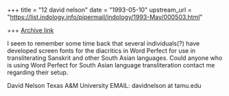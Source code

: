 +++
title = "12 david nelson"
date = "1993-05-10"
upstream_url = "https://list.indology.info/pipermail/indology/1993-May/000503.html"

+++
[Archive link](https://list.indology.info/pipermail/indology/1993-May/000503.html)

I seem to remember some time back that several individuals(?) have developed
screen fonts for the diacritics in Word Perfect for  use in transliterating
Sanskrit and other South Asian languages.  Could anyone who is using
Word Perfect for South Asian language transliteration contact me regarding
their setup.

David Nelson
Texas A&M University
EMAIL:  davidnelson at tamu.edu





